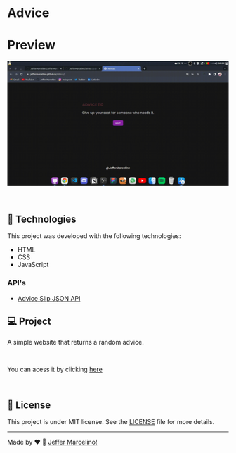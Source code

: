 # Advice

# Preview
<p>
  <img alt="Preview 1" src=".github/preview.gif">  
</p>
<br>

## 🚀 Technologies

This project was developed with the following technologies:
- HTML
- CSS
- JavaScript

### API's
- [Advice Slip JSON API](https://api.adviceslip.com/)


## 💻 Project

A simple website that returns a random advice.


<br>

You can acess it by clicking [here](https://jeffermarcelino.github.io/advice/)

<br>


## 📝 License

This project is under MIT license. See the [LICENSE](./LICENSE) file for more details.

---

Made by ♥ :wave: [Jeffer Marcelino!](https://github.com/JefferMarcelino/)
